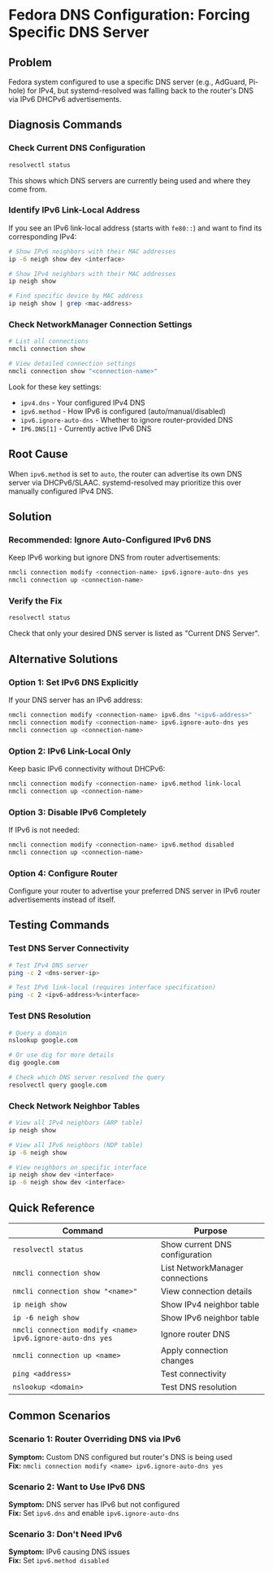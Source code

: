 # Fedora DNS Configuration: Forcing Specific DNS Server

## Problem

Fedora system configured to use a specific DNS server (e.g., AdGuard, Pi-hole) for IPv4, but systemd-resolved was falling back to the router's DNS via IPv6 DHCPv6 advertisements.

## Diagnosis Commands

### Check Current DNS Configuration

```bash
resolvectl status
```

This shows which DNS servers are currently being used and where they come from.

### Identify IPv6 Link-Local Address

If you see an IPv6 link-local address (starts with `fe80::`) and want to find its corresponding IPv4:

```bash
# Show IPv6 neighbors with their MAC addresses
ip -6 neigh show dev <interface>

# Show IPv4 neighbors with their MAC addresses
ip neigh show

# Find specific device by MAC address
ip neigh show | grep <mac-address>
```

### Check NetworkManager Connection Settings

```bash
# List all connections
nmcli connection show

# View detailed connection settings
nmcli connection show "<connection-name>"
```

Look for these key settings:
- `ipv4.dns` - Your configured IPv4 DNS
- `ipv6.method` - How IPv6 is configured (auto/manual/disabled)
- `ipv6.ignore-auto-dns` - Whether to ignore router-provided DNS
- `IP6.DNS[1]` - Currently active IPv6 DNS

## Root Cause

When `ipv6.method` is set to `auto`, the router can advertise its own DNS server via DHCPv6/SLAAC. systemd-resolved may prioritize this over manually configured IPv4 DNS.

## Solution

### Recommended: Ignore Auto-Configured IPv6 DNS

Keep IPv6 working but ignore DNS from router advertisements:

```bash
nmcli connection modify <connection-name> ipv6.ignore-auto-dns yes
nmcli connection up <connection-name>
```

### Verify the Fix

```bash
resolvectl status
```

Check that only your desired DNS server is listed as "Current DNS Server".

## Alternative Solutions

### Option 1: Set IPv6 DNS Explicitly

If your DNS server has an IPv6 address:

```bash
nmcli connection modify <connection-name> ipv6.dns "<ipv6-address>"
nmcli connection modify <connection-name> ipv6.ignore-auto-dns yes
nmcli connection up <connection-name>
```

### Option 2: IPv6 Link-Local Only

Keep basic IPv6 connectivity without DHCPv6:

```bash
nmcli connection modify <connection-name> ipv6.method link-local
nmcli connection up <connection-name>
```

### Option 3: Disable IPv6 Completely

If IPv6 is not needed:

```bash
nmcli connection modify <connection-name> ipv6.method disabled
nmcli connection up <connection-name>
```

### Option 4: Configure Router

Configure your router to advertise your preferred DNS server in IPv6 router advertisements instead of itself.

## Testing Commands

### Test DNS Server Connectivity

```bash
# Test IPv4 DNS server
ping -c 2 <dns-server-ip>

# Test IPv6 link-local (requires interface specification)
ping -c 2 <ipv6-address>%<interface>
```

### Test DNS Resolution

```bash
# Query a domain
nslookup google.com

# Or use dig for more details
dig google.com

# Check which DNS server resolved the query
resolvectl query google.com
```

### Check Network Neighbor Tables

```bash
# View all IPv4 neighbors (ARP table)
ip neigh show

# View all IPv6 neighbors (NDP table)
ip -6 neigh show

# View neighbors on specific interface
ip neigh show dev <interface>
ip -6 neigh show dev <interface>
```

## Quick Reference

| Command | Purpose |
|---------|---------|
| `resolvectl status` | Show current DNS configuration |
| `nmcli connection show` | List NetworkManager connections |
| `nmcli connection show "<name>"` | View connection details |
| `ip neigh show` | Show IPv4 neighbor table |
| `ip -6 neigh show` | Show IPv6 neighbor table |
| `nmcli connection modify <name> ipv6.ignore-auto-dns yes` | Ignore router DNS |
| `nmcli connection up <name>` | Apply connection changes |
| `ping <address>` | Test connectivity |
| `nslookup <domain>` | Test DNS resolution |

## Common Scenarios

### Scenario 1: Router Overriding DNS via IPv6
**Symptom:** Custom DNS configured but router's DNS is being used  
**Fix:** `nmcli connection modify <name> ipv6.ignore-auto-dns yes`

### Scenario 2: Want to Use IPv6 DNS
**Symptom:** DNS server has IPv6 but not configured  
**Fix:** Set `ipv6.dns` and enable `ipv6.ignore-auto-dns`

### Scenario 3: Don't Need IPv6
**Symptom:** IPv6 causing DNS issues  
**Fix:** Set `ipv6.method disabled`